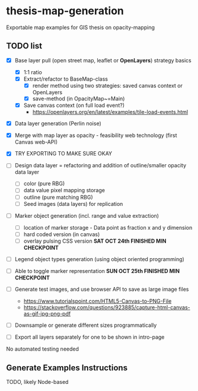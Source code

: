 # thesis-map-generation

Exportable map examples for GIS thesis on opacity-mapping

## TODO list

- [x] Base layer pull (open street map, leaflet or **OpenLayers**) strategy basics
    - [x] 1:1 ratio
    - [x] Extract/refactor to BaseMap-class
        - [x] render method using two strategies: saved canvas context or OpenLayers
        - [x] save-method (in OpacityMap~=Main)
    - [x] Save canvas context (on full load event?)
        - https://openlayers.org/en/latest/examples/tile-load-events.html
- [x] Data layer generation (Perlin noise)
- [x] Merge with map layer as opacity - feasibility web technology (first Canvas web-API)
- [x] TRY EXPORTING TO MAKE SURE OKAY

- [ ] Design data layer = refactoring and addition of outline/smaller opacity data layer
    - [ ] color (pure RBG)
    - [ ] data value pixel mapping storage
    - [ ] outline (pure matching RBG)
    - [ ] Seed images (data layers) for replication
- [ ] Marker object generation (incl. range and value extraction)
    - [ ] location of marker storage - Data point as fraction x and y dimension
    - [ ] hard coded version (in canvas)
    - [ ] overlay pulsing CSS version
**SAT OCT 24th FINISHED MIN CHECKPOINT**

- [ ] Legend object types generation (using object oriented programming)
- [ ] Able to toggle marker representation
**SUN OCT 25th FINISHED MIN CHECKPOINT**

- [ ] Generate test images, and use browser API to save as large image files
    - https://www.tutorialspoint.com/HTML5-Canvas-to-PNG-File
    - https://stackoverflow.com/questions/923885/capture-html-canvas-as-gif-jpg-png-pdf
- [ ] Downsample or generate different sizes programmatically
- [ ] Export all layers separately for one to be shown in intro-page

No automated testing needed

## Generate Examples Instructions
TODO, likely Node-based
